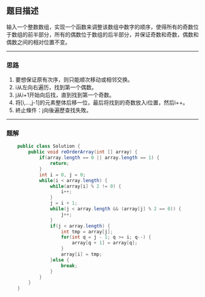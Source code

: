 ## 题目描述

输入一个整数数组，实现一个函数来调整该数组中数字的顺序，使得所有的奇数位于数组的前半部分，所有的偶数位于数组的后半部分，并保证奇数和奇数，偶数和偶数之间的相对位置不变。
***

### 思路

1. 要想保证原有次序，则只能顺次移动或相邻交换。
2. i从左向右遍历，找到第一个偶数。
3. j从i+1开始向后找，直到找到第一个奇数。
4. 将[i,...,j-1]的元素整体后移一位，最后将找到的奇数放入i位置，然后i++。
5. 終止條件：j向後遍歷查找失敗。
***

### 题解

```java
    public class Solution {
        public void reOrderArray(int [] array) {
            if(array.length == 0 || array.length == 1) {
                return;
            }
            int i = 0, j = 0;
            while(i < array.length) {
                while(array[i] % 2 != 0) {
                    i++;
                }
                j = i + 1;
                while(j < array.length && (array[j] % 2 == 0)) {
                    j++;
                }
                if(j < array.length) {
                    int tmp = array[j];
                    for(int q = j - 1; q >= i; q--) {
                        array[q + 1] = array[q];
                    }
                    array[i] = tmp;
                }else {
                    break;
                }
            }
        }
    }
```